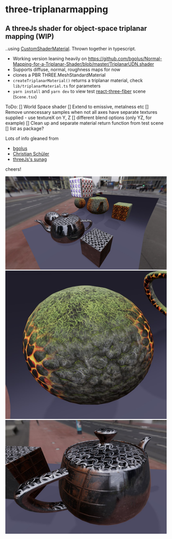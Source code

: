 # three-triplanarmapping

## A threeJs shader for object-space triplanar mapping (WIP)

..using [CustomShaderMaterial](https://github.com/FarazzShaikh/THREE-CustomShaderMaterial). Thrown together in typescript.

- Working version leaning heavily on https://github.com/bgolus/Normal-Mapping-for-a-Triplanar-Shader/blob/master/TriplanarUDN.shader
- Supports diffuse, normal, roughness maps for now
- clones a PBR THREE.MeshStandardMaterial
- `createTriplanarMaterial()` returns a triplanar material, check `lib/triplanarMaterial.ts` for parameters
- `yarn install` and `yarn dev` to view test [react-three-fiber](https://github.com/pmndrs/react-three-fiber) scene (`Scene.tsx`)

ToDo:
[] World Space shader
[] Extend to emissive, metalness etc
[] Remove unnecessary samples when not all axes have separate textures supplied - use textureX on Y, Z
[] different blend options (only YZ, for example)
[] Clean up and separate material return function from test scene
[] list as package?

Lots of info gleaned from

- [bgolus](https://bgolus.medium.com/normal-mapping-for-a-triplanar-shader-10bf39dca05a)
- [Christian Schüler](http://www.thetenthplanet.de/archives/1180)
- [threeJs's sunag](https://github.com/mrdoob/three.js/blob/dev/src/nodes/utils/TriplanarTexturesNode.js)

cheers!

![1](./screen1.jpg)
![2](./screen2.jpg)
![3](./screen3.jpg)
